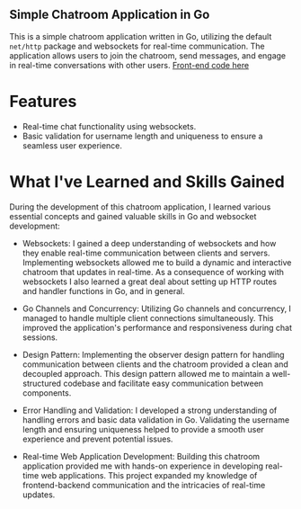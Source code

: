 ## Simple Chatroom Application in Go
This is a simple chatroom application written in Go, utilizing the default `net/http` package and websockets for real-time communication. The application allows users to join the chatroom, send messages, and engage in real-time conversations with other users. [Front-end code here](https://github.com/Jasonsd19/chatroom-frontend)

# Features
* Real-time chat functionality using websockets.
* Basic validation for username length and uniqueness to ensure a seamless user experience.

# What I've Learned and Skills Gained
During the development of this chatroom application, I learned various essential concepts and gained valuable skills in Go and websocket development:

* Websockets: I gained a deep understanding of websockets and how they enable real-time communication between clients and servers. Implementing websockets allowed me to build a dynamic and interactive chatroom that updates in real-time. As a consequence of working with websockets I also learned a great deal about setting up HTTP routes and handler functions in Go, and in general.

* Go Channels and Concurrency: Utilizing Go channels and concurrency, I managed to handle multiple client connections simultaneously. This improved the application's performance and responsiveness during chat sessions.

* Design Pattern: Implementing the observer design pattern for handling communication between clients and the chatroom provided a clean and decoupled approach. This design pattern allowed me to maintain a well-structured codebase and facilitate easy communication between components.

* Error Handling and Validation: I developed a strong understanding of handling errors and basic data validation in Go. Validating the username length and ensuring uniqueness helped to provide a smooth user experience and prevent potential issues.

* Real-time Web Application Development: Building this chatroom application provided me with hands-on experience in developing real-time web applications. This project expanded my knowledge of frontend-backend communication and the intricacies of real-time updates.
